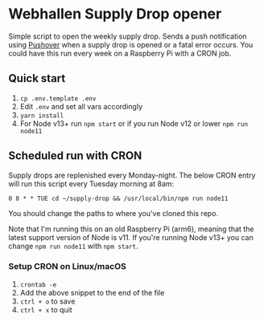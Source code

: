 # Webhallen Supply Drop opener
Simple script to open the weekly supply drop. Sends a push notification using [Pushover](https://pushover.net/api) when a supply drop is opened or a fatal error occurs. You could have this run every week on a Raspberry Pi with a CRON job.

## Quick start
1. `cp .env.template .env`
2. Edit `.env` and set all vars accordingly
3. `yarn install`
4. For Node v13+ run `npm start` or if you run Node v12 or lower `npm run node11`

## Scheduled run with CRON
Supply drops are replenished every Monday-night. The below CRON entry will run this script every Tuesday morning at 8am:
```cron
0 8 * * TUE cd ~/supply-drop && /usr/local/bin/npm run node11
```

You should change the paths to where you've cloned this repo.

Note that I'm running this on an old Raspberry Pi (arm6), meaning that the latest support version of Node is v11. If you're running Node v13+ you can change `npm run node11` with `npm start`.

### Setup CRON on Linux/macOS
1. `crontab -e`
2. Add the above snippet to the end of the file
3. `ctrl + o` to save
4. `ctrl + x` to quit